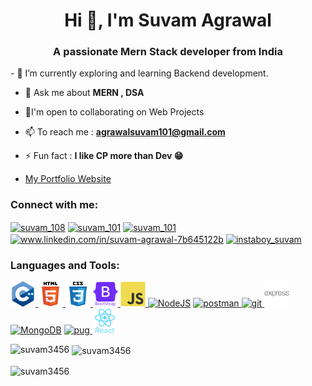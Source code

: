 <h1 align="center">Hi 👋, I'm Suvam Agrawal</h1>
<h3 align="center">A passionate Mern Stack developer from India</h3>
- 🌱 I’m currently exploring and learning Backend development.

- 💬 Ask me about **MERN , DSA**

-  🤝I'm open to collaborating on Web Projects

- 📫 To reach me : **agrawalsuvam101@gmail.com**

- ⚡ Fun fact : **I like CP more than Dev 😁**
- <a href="https://suvam3456.github.io/meet_suvam/" target="_blank">My Portfolio Website</a>


<h3 align="left">Connect with me:</h3>
<p align="left">
<a href="https://www.codechef.com/users/suvam_108" target="blank"><img align="center" src="https://cdn.jsdelivr.net/npm/simple-icons@3.1.0/icons/codechef.svg" alt="suvam_108" height="30" width="40" /></a>
<a href="https://codeforces.com/profile/suvam_101" target="blank"><img align="center" src="https://raw.githubusercontent.com/rahuldkjain/github-profile-readme-generator/master/src/images/icons/Social/codeforces.svg" alt="suvam_101" height="30" width="40" /></a>
<a href="https://auth.geeksforgeeks.org/user/suvam_101" target="blank"><img align="center" src="https://raw.githubusercontent.com/rahuldkjain/github-profile-readme-generator/master/src/images/icons/Social/geeks-for-geeks.svg" alt="suvam_101" height="30" width="40" /></a>
<a href="https://linkedin.com/in/www.linkedin.com/in/suvam-agrawal-7b645122b" target="blank"><img align="center" src="https://raw.githubusercontent.com/rahuldkjain/github-profile-readme-generator/master/src/images/icons/Social/linked-in-alt.svg" alt="www.linkedin.com/in/suvam-agrawal-7b645122b" height="30" width="40" /></a>    
<a href="https://instagram.com/instaboy_suvam" target="blank"><img align="center" src="https://raw.githubusercontent.com/rahuldkjain/github-profile-readme-generator/master/src/images/icons/Social/instagram.svg" alt="instaboy_suvam" height="30" width="40" /></a>
</p>
<h3 align="left">Languages and Tools:</h3>
<p align="left"> 
  <a href="https://www.w3schools.com/cpp/" target="_blank" rel="noreferrer"> <img src="https://raw.githubusercontent.com/devicons/devicon/master/icons/cplusplus/cplusplus-original.svg" alt="cplusplus" width="40" height="40"/> </a><a href="https://www.w3.org/html/" target="_blank" rel="noreferrer"> <img src="https://raw.githubusercontent.com/devicons/devicon/master/icons/html5/html5-original-wordmark.svg" alt="html5" width="40" height="40"/> </a><a href="https://www.w3schools.com/css/" target="_blank" rel="noreferrer"> <img src="https://raw.githubusercontent.com/devicons/devicon/master/icons/css3/css3-original-wordmark.svg" alt="css3" width="40" height="40"/> </a><a href="https://getbootstrap.com" target="_blank" rel="noreferrer"> <img src="https://raw.githubusercontent.com/devicons/devicon/master/icons/bootstrap/bootstrap-plain-wordmark.svg" alt="bootstrap" width="40" height="40"/> </a><a href="https://developer.mozilla.org/en-US/docs/Web/JavaScript" target="_blank" rel="noreferrer"> <img src="https://raw.githubusercontent.com/devicons/devicon/master/icons/javascript/javascript-original.svg" alt="javascript" width="40" height="40"/> </a><a href="https://nodejs.org/en/" target="_blank" rel="noreferrer"><img src="https://raw.githubusercontent.com/danielcranney/readme-generator/main/public/icons/skills/nodejs-colored.svg" width="36" height="36" alt="NodeJS" /></a>
 <a href="https://postman.com" target="_blank" rel="noreferrer"> <img src="https://www.vectorlogo.zone/logos/getpostman/getpostman-icon.svg" alt="postman" width="40" height="40"/> </a><a href="https://git-scm.com/" target="_blank" rel="noreferrer"> <img src="https://www.vectorlogo.zone/logos/git-scm/git-scm-icon.svg" alt="git" width="40" height="40"/> </a><a href="https://expressjs.com" target="_blank" rel="noreferrer"> <img src="https://raw.githubusercontent.com/devicons/devicon/master/icons/express/express-original-wordmark.svg" alt="express" width="40" height="40"/> </a><a href="https://www.mongodb.com/" target="_blank" rel="noreferrer"><img src="https://raw.githubusercontent.com/danielcranney/readme-generator/main/public/icons/skills/mongodb-colored.svg" width="36" height="36" alt="MongoDB" /></a>
<a href="https://pugjs.org" target="_blank" rel="noreferrer"> <img src="https://cdn.worldvectorlogo.com/logos/pug.svg" alt="pug" width="40" height="40"/> </a> <a href="https://reactjs.org/" target="_blank" rel="noreferrer"> <img src="https://raw.githubusercontent.com/devicons/devicon/master/icons/react/react-original-wordmark.svg" alt="react" width="40" height="40"/> </a> </p>

<p><img align="left" src="https://github-readme-stats.vercel.app/api/top-langs?username=suvam3456&show_icons=true&locale=en&layout=compact" alt="suvam3456" /></p>

<p>&nbsp;<img align="center" src="https://github-readme-stats.vercel.app/api?username=suvam3456&show_icons=true&locale=en" alt="suvam3456" /></p>

<p><img align="center" src="https://github-readme-streak-stats.herokuapp.com/?user=suvam3456&" alt="suvam3456" /></p>
